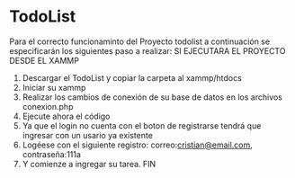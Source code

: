 # TodoList
Para el correcto funcionaminto del Proyecto todolist a continuación se especificarán los siguientes paso a realizar:
SI EJECUTARA EL PROYECTO DESDE EL XAMMP
1. Descargar el TodoList y copiar la carpeta al xammp/htdocs
2. Iniciar su xammp
3. Realizar los cambios de conexión de su base de datos en los archivos conexion.php
4. Ejecute ahora el código
5. Ya que el login no cuenta con el boton de registrarse tendrá que ingresar con un usario ya existente
6. Logéese con el siguiente registro: correo:cristian@email.com, contraseña:111a
7. Y comienze a ingregar su tarea. FIN

